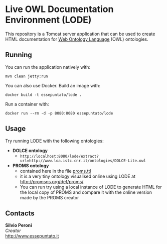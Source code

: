 # Live OWL Documentation Environment (LODE)
This repository is a Tomcat server application that can be used to create HTML documentation for [Web Ontology Language](https://www.w3.org/OWL/) (OWL) ontologies.

## Running

You can run the application natively with:

	mvn clean jetty:run
    
You can also use Docker.  Build an image with:

    docker build -t essepuntato/lode .
    
Run a container with:

    docker run --rm -d -p 8080:8080 essepuntato/lode

## Usage

Try running LODE with the following ontologies:

* **DOLCE ontology**
	* `http://localhost:8080/lode/extract?url=http://www.loa.istc.cnr.it/ontologies/DOLCE-Lite.owl`
* **PROMS ontology**
	* contained here in the file [proms.ttl](proms.ttl)
	* it is a very tiny ontology visualised online using LODE at <http://promsns.org/def/proms/>.
	* You can run try using a local instance of LODE to generate HTML for the local copy of PROMS and compare it with the online version made by the PROMS creator

## Contacts
**Silvio Peroni**  
*Creator*  
<http://www.essepuntato.it>
